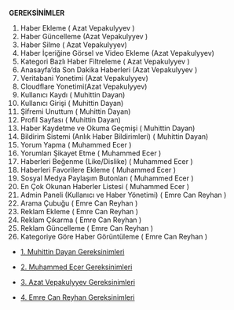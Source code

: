 ﻿**GEREKSİNİMLER** 

1. Haber Ekleme ( Azat Vepakulyyev )
2. Haber Güncelleme (Azat Vepakulyyev )
3. Haber Silme ( Azat Vepakulyyev)
4. Haber İçeriğine Görsel ve Video Ekleme (Azat Vepakulyyev)
5. Kategori Bazlı Haber Filtreleme ( Azat Vepakulyyev ) 
6. Anasayfa’da Son Dakika Haberleri (Azat Vepakulyyev )
7. Veritabani Yonetimi (Azat Vepakulyyev)
8. Cloudflare Yonetimi(Azat Vepakulyyev)
9. Kullanıcı Kaydı   ( Muhittin Dayan)
10. Kullanıcı Girişi  ( Muhittin Dayan)
11. Şifremi Unuttum ( Muhittin Dayan)
12. Profil Sayfası ( Muhittin Dayan)
13. Haber Kaydetme ve Okuma Geçmişi ( Muhittin Dayan)
14. Bildirim Sistemi (Anlık Haber Bildirimleri) ( Muhittin Dayan)
15. Yorum Yapma  ( Muhammed Ecer )
16. Yorumları Şikayet Etme ( Muhammed Ecer )
17. Haberleri Beğenme (Like/Dislike) ( Muhammed Ecer )
18. Haberleri Favorilere Ekleme ( Muhammed Ecer )
19. Sosyal Medya Paylaşım Butonları ( Muhammed Ecer )
20. En Çok Okunan Haberler Listesi ( Muhammed Ecer )
21. Admin Paneli (Kullanıcı ve Haber Yönetimi) ( Emre Can Reyhan )
22. Arama Çubuğu ( Emre Can Reyhan )
23. Reklam Ekleme ( Emre Can Reyhan )
24. Reklam Çıkarma ( Emre Can Reyhan )
25. Reklam Güncelleme ( Emre Can Reyhan )
26. Kategoriye Göre Haber Görüntüleme ( Emre Can Reyhan )



- [1. Muhittin Dayan Gereksinimleri](MuhittinDayan.md)

- [2. Muhammed Ecer Gereksinimleri](MuhammedEcer.md)

- [3. Azat Vepakulyyev Gereksinimleri](AzatVepakulyyev-Gereksinimler.md)

- [4. Emre Can Reyhan Gereksinimleri](EmreCanReyhan.md)
